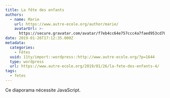 ```yaml
---
title: La fête des enfants
authors:
  - name: Marie
    url: https://www.autre-ecole.org/author/marie/
    avatarUrl: >-
      https://secure.gravatar.com/avatar/f7eb4cc64e757ccc4a7faed953cd7065?s=96&d=mm&r=g
date: 2019-01-26T17:12:35.000Z
metadata:
  categories:
    - Fêtes
  uuid: 11ty/import::wordpress::http://www.autre-ecole.org/?p=1644
  type: wordpress
  url: https://www.autre-ecole.org/2019/01/26/la-fete-des-enfants-4/
tags:
  - fetes
---
```

Ce diaporama nécessite JavaScript.